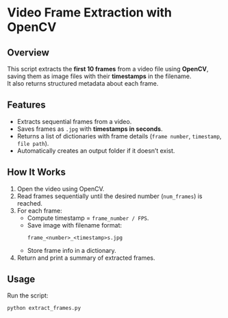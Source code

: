 
# Video Frame Extraction with OpenCV

##  Overview
This script extracts the **first 10 frames** from a video file using **OpenCV**, saving them as image files with their **timestamps** in the filename.  
It also returns structured metadata about each frame.  


##  Features
- Extracts sequential frames from a video.  
- Saves frames as `.jpg` with **timestamps in seconds**.  
- Returns a list of dictionaries with frame details (`frame number`, `timestamp`, `file path`).  
- Automatically creates an output folder if it doesn’t exist.  


## How It Works
1. Open the video using OpenCV.  
2. Read frames sequentially until the desired number (`num_frames`) is reached.  
3. For each frame:  
   - Compute timestamp = `frame_number / FPS`.  
   - Save image with filename format:  
     ```
     frame_<number>_<timestamp>s.jpg
     ```  
   - Store frame info in a dictionary.  
4. Return and print a summary of extracted frames.  



## Usage
Run the script:
```bash
python extract_frames.py
